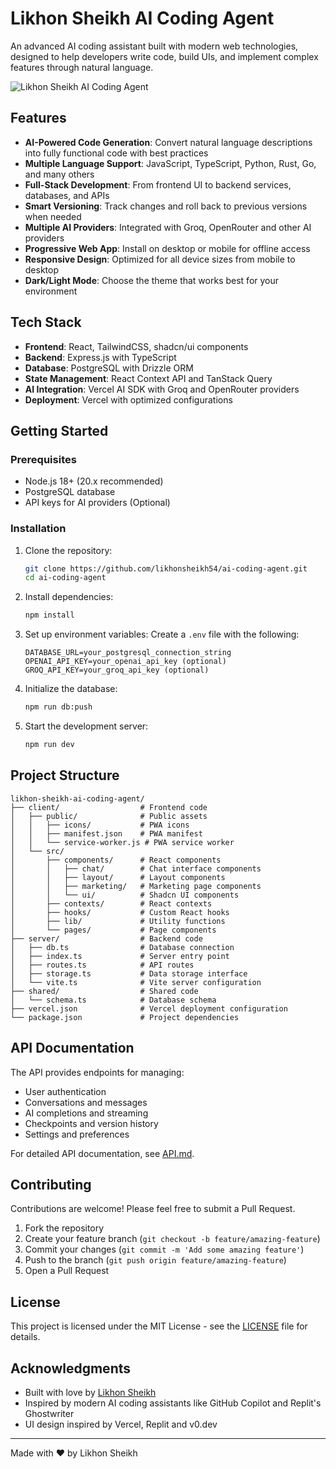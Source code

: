 # Likhon Sheikh AI Coding Agent

An advanced AI coding assistant built with modern web technologies, designed to help developers write code, build UIs, and implement complex features through natural language.

![Likhon Sheikh AI Coding Agent](/client/public/social-preview.png)

## Features

- **AI-Powered Code Generation**: Convert natural language descriptions into fully functional code with best practices
- **Multiple Language Support**: JavaScript, TypeScript, Python, Rust, Go, and many others
- **Full-Stack Development**: From frontend UI to backend services, databases, and APIs
- **Smart Versioning**: Track changes and roll back to previous versions when needed
- **Multiple AI Providers**: Integrated with Groq, OpenRouter and other AI providers
- **Progressive Web App**: Install on desktop or mobile for offline access
- **Responsive Design**: Optimized for all device sizes from mobile to desktop
- **Dark/Light Mode**: Choose the theme that works best for your environment

## Tech Stack

- **Frontend**: React, TailwindCSS, shadcn/ui components
- **Backend**: Express.js with TypeScript
- **Database**: PostgreSQL with Drizzle ORM
- **State Management**: React Context API and TanStack Query
- **AI Integration**: Vercel AI SDK with Groq and OpenRouter providers
- **Deployment**: Vercel with optimized configurations

## Getting Started

### Prerequisites

- Node.js 18+ (20.x recommended)
- PostgreSQL database
- API keys for AI providers (Optional)

### Installation

1. Clone the repository:
   ```bash
   git clone https://github.com/likhonsheikh54/ai-coding-agent.git
   cd ai-coding-agent
   ```

2. Install dependencies:
   ```bash
   npm install
   ```

3. Set up environment variables:
   Create a `.env` file with the following:
   ```
   DATABASE_URL=your_postgresql_connection_string
   OPENAI_API_KEY=your_openai_api_key (optional)
   GROQ_API_KEY=your_groq_api_key (optional)
   ```

4. Initialize the database:
   ```bash
   npm run db:push
   ```

5. Start the development server:
   ```bash
   npm run dev
   ```

## Project Structure

```
likhon-sheikh-ai-coding-agent/
├── client/                  # Frontend code
│   ├── public/              # Public assets
│   │   ├── icons/           # PWA icons
│   │   ├── manifest.json    # PWA manifest
│   │   └── service-worker.js # PWA service worker
│   └── src/
│       ├── components/      # React components
│       │   ├── chat/        # Chat interface components
│       │   ├── layout/      # Layout components
│       │   ├── marketing/   # Marketing page components
│       │   └── ui/          # Shadcn UI components
│       ├── contexts/        # React contexts
│       ├── hooks/           # Custom React hooks
│       ├── lib/             # Utility functions
│       └── pages/           # Page components
├── server/                  # Backend code
│   ├── db.ts                # Database connection
│   ├── index.ts             # Server entry point
│   ├── routes.ts            # API routes
│   ├── storage.ts           # Data storage interface
│   └── vite.ts              # Vite server configuration
├── shared/                  # Shared code
│   └── schema.ts            # Database schema
├── vercel.json              # Vercel deployment configuration
└── package.json             # Project dependencies
```

## API Documentation

The API provides endpoints for managing:

- User authentication
- Conversations and messages
- AI completions and streaming
- Checkpoints and version history
- Settings and preferences

For detailed API documentation, see [API.md](API.md).

## Contributing

Contributions are welcome! Please feel free to submit a Pull Request.

1. Fork the repository
2. Create your feature branch (`git checkout -b feature/amazing-feature`)
3. Commit your changes (`git commit -m 'Add some amazing feature'`)
4. Push to the branch (`git push origin feature/amazing-feature`)
5. Open a Pull Request

## License

This project is licensed under the MIT License - see the [LICENSE](LICENSE) file for details.

## Acknowledgments

- Built with love by [Likhon Sheikh](https://github.com/likhonsheikh54)
- Inspired by modern AI coding assistants like GitHub Copilot and Replit's Ghostwriter
- UI design inspired by Vercel, Replit and v0.dev

---

Made with ❤️ by Likhon Sheikh